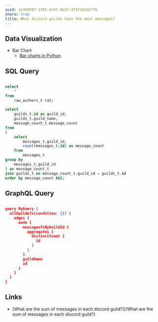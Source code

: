 ```yaml
---
uuid: 2e369507-1f65-4c97-9a37-375f2b5d27fb
share: true
title: What discord guilds have the most messages?
---
```

## Data Visualization

* Bar Chart
	* [Bar charts in Python](https://plotly.com/python/bar-charts/)

## SQL Query

``` SQL

select 
	*
from
	raw_authors_t rat;
	
select
	guilds_t.id as guild_id,
	guilds_t.guild_name,
	message_count_t.message_count
from 
( 
	select
		messages_t.guild_id,
		count(messages_t.id) as message_count
	from
		messages_t
group by
	messages_t.guild_id
) as message_count_t
join guilds_t on message_count_t.guild_id = guilds_t.id
order by message_count ASC;

```

## GraphQL Query

``` json

query MyQuery {
  allGuildsTs(condition: {}) {
    edges {
      node {
        messagesTsByGuildId {
          aggregates {
            distinctCount {
              id
            }
          }
        }
        guildName
        id
      }
    }
  }
}


```
## Links

* [What are the sum of messages in each discord guild?](/What are the sum of messages in each discord guild?)